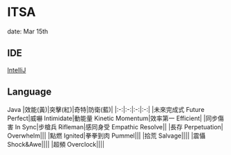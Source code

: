 # ITSA

date: Mar 15th
    
## IDE

[IntelliJ](https://www.jetbrains.com/idea/)

## Language
Java
|效能(黃)|突擊(紅)|奇特|防衛(藍)|
|:-:|:-:|:-:|:-:|
|未來完成式 Future Perfect|威嚇 Intimidate|動能量 Kinetic Momentum|效率第一 Efficient|
|同步傷害 In Sync|步槍兵 Rifleman|感同身受 Empathic Resolve||
|長存 Perpetuation| Overwhelm|||
|點燃 Ignited|拳拳到肉 Pummel|||
|拾荒 Salvage||||
|震懾 Shock&Awe||||
|超頻 Overclock||||

